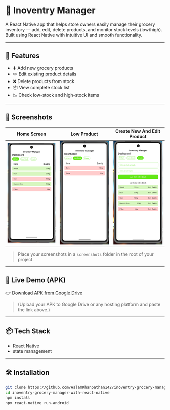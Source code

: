 # 🛒 Inoventry Manager

A React Native app that helps store owners easily manage their grocery inventory — add, edit, delete products, and monitor stock levels (low/high). Built using React Native with intuitive UI and smooth functionality.

---

## 📱 Features

- ➕ Add new grocery products
- ✏️ Edit existing product details
- ❌ Delete products from stock
- 📦 View complete stock list
- 📉 Check low-stock and high-stock items

---

## 📸 Screenshots

| Home Screen | Low Product | Create New And Edit Product |
|-------------|-------------|--------------|
| ![Home](screenshorts/allItem.png) | ![Add](screenshorts/lowItem.png) | ![Edit](screenshorts/create.png) |

> Place your screenshots in a `screenshots` folder in the root of your project.

---

## 🚀 Live Demo (APK)

👉 [Download APK from Google Drive](https://drive.google.com/your-demo-link)

> (Upload your APK to Google Drive or any hosting platform and paste the link above.)

---

## 📦 Tech Stack

- React Native
- state management

---

## 🛠️ Installation

```bash
git clone https://github.com/AslamKhanpathan142/inoventry-grocery-manager-with-react-native.git
cd inoventry-grocery-manager-with-react-native
npm install
npx react-native run-android
